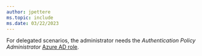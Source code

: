 ```yaml
---
author: jpettere
ms.topic: include
ms.date: 03/22/2023
---
```


For delegated scenarios, the administrator needs the *Authentication Policy Administrator* [Azure AD role](/azure/active-directory/roles/permissions-reference?toc=%2Fgraph%2Ftoc.json).